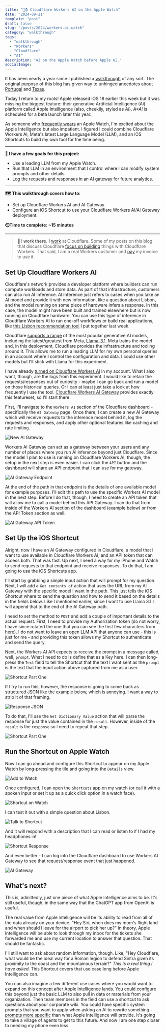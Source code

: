 ```yaml
---
title: "🤖⌚ Cloudflare Workers AI on the Apple Watch"
date: "2024-09-21"
template: "post"
draft: false
slug: "/posts/2024/workers-ai-watch"
category: "walkthrough"
tags:
  - "walkthrough"
  - "Workers"
  - "Cloudflare"
  - "AI"
description: "AI on the Apple Watch before Apple AI."
socialImage:
---
```


It has been nearly a year since I published a [walkthrough](https://blog.samrhea.com/category/walkthrough/) of any sort. The original purpose of this blog has given way to unhinged anecdotes about [Portugal](https://blog.samrhea.com/category/portugal/) and [Texas](https://blog.samrhea.com/category/portugal/).

Today I return to my roots! Apple released iOS 18 earlier this week but it was missing the biggest feature: their generative Artificial Intelligence (AI) platform called Apple Intelligence (also, cheekily, styled as _AI_). _A*AI_ is scheduled for a beta launch later this year.

As someone who [frequently wears](https://blog.samrhea.com/posts/2024/apple-mechanical-watch/) an Apple Watch, I'm excited about the Apple Intelligence but also impatient. I figured I could combine Cloudflare Workers AI, Meta's latest Large Language Model (LLM), and an iOS Shortcuts to build my own tool for the time being.

---

**🎯 I have a few goals for this project:**

* Use a leading LLM from my Apple Watch.
* Run that LLM in an environment that I control where I can modify system prompts and other details.
* Log the requests and responses in an AI gateway for future analytics.

---

**🗺️ This walkthrough covers how to:**

* Set up Cloudflare Workers AI and AI Gateway.
* Configure an iOS Shortcut to use your Cloudflare Workers AI/AI Gateway deployment.

**⏲️Time to complete: ~15 minutes**

---

> **👔 I work there.** I [work](https://www.linkedin.com/in/samrhea/) at Cloudflare. Some of my posts on this blog that discuss Cloudflare [focus on building](https://blog.samrhea.com/tag/workers/) things with Cloudflare Workers. That said, I am a real Workers customer and [pay](https://twitter.com/LakeAustinBlvd/status/1200380340382191617) my invoice to use it.

## Set Up Cloudflare Workers AI

Cloudflare's network provides a developer platform where builders can run compute workloads and store data. As part of that infrastructure, customers can also run AI inference. AI inference just refers to cases when you take an AI model and provide it with new information, like a question about Lisbon, and the model running on some piece of hardware infers a response. In this case, the model might have been built and trained elsewhere but is now running on Cloudflare hardware. You can use this type of inference in Cloudflare Workers AI to run one-off workflows or build real applications, like [this Lisbon recommendation tool](https://lisbon-ai.samrhea.com/) I put together last week.

Cloudflare [supports a range](https://developers.cloudflare.com/workers-ai/models/) of the most popular generative AI models, including the latest/greatest from Meta, [Llama-3.1](https://developers.cloudflare.com/workers-ai/models/llama-3.1-8b-instruct). Meta trains the model and, in this deployment, Cloudflare provides the infrastructure and tooling around it. This allows me to run a leading LLM for my own personal queries in an account where I control the configuration and data. I could use other models but I'll stick with Llama for this experiment.

I have already [turned on Cloudflare Workers AI](https://developers.cloudflare.com/workers-ai/) in my account. What I also want, though, are the logs from this experiment. I would like to retain the requests/responses out of curiosity - maybe I can go back and run a model on those historical queries. Or I can at least just take a look at how frequently I use the tool. [Cloudflare Workers AI Gateway](https://developers.cloudflare.com/ai-gateway/) provides exactly this featureset, so I'll start there.

First, I'll navigate to the `Workers AI` section of the Cloudflare dashboard - specifically the `AI Gateway` page. Once there, I can create a new AI Gateway which will receive requests to the inference model behind it, log the requests and responses, and apply other optional features like caching and rate limiting.

![New AI Gateway](https://imagedelivery.net/BO71HffCLgVKrpfgjL7r7Q/76fe95d7-4657-45dc-393d-3e575261f000/public)

Workers AI Gateway can act as a gateway between your users and any number of places where you run AI inference beyond just Cloudflare. Since the model I plan to use is running on Cloudflare Workers AI, though, the setup in the next step is even easier. I can click the `API` button and the dashboard will share an API endpoint that I can use for my gateway.

![AI Gateway Endpoint](https://imagedelivery.net/BO71HffCLgVKrpfgjL7r7Q/87a304f7-20a0-4028-d3b4-b4036acfb100/public)

At the end of the path in that endpoint is the details of one available model for example purposes. I'll edit this path to use the specific Workers AI model in the next step. Before I do that, though, I need to create an API token that will allow me to call a model behind this API Gateway. I can do that from inside of the Workers AI section of the dashboard (example below) or from the API Token section as well.

![AI Gateway API Token](https://imagedelivery.net/BO71HffCLgVKrpfgjL7r7Q/ad95de09-b219-40ca-1f65-9a0a30bb5800/public)

## Set Up the iOS Shortcut

Alright, now I have an AI Gateway configured in Cloudflare, a model that I want to use available in Cloudflare Workers AI, and an API token that can access both. That was fast. Up next, I need a way for my iPhone and Watch to send requests to that endpoint and receive responses. To do that, I am going to use the iOS Shortcuts app.

I'll start by grabbing a simple input action that will prompt for my question. Next, I will add a `Get contents of` action that uses the URL from my AI Gateway with the specific model I want in the path. This just tells the iOS Shortcut where to send the question and how to send it based on the details in the fields below. Like I mentioned earlier, since I want to use Llama 3.1 I will append that to the end of the AI Gateway path.

I need to set the method to `POST` and add a couple of important details to the actual request. First, I need to provide my Authorization token (do not worry, I have since rotated the one that you can see the first few characters from here). I do not want to leave an open LLM API that anyone can use - this is just for me - and providing this token allows my Shortcut to authenticate and send the query.

Next, the Workers AI API expects to receive the prompt in a message called, well, `prompt`. What I need to do is define that as a Key here. I can then long-press the `Text` field to tell the Shortcut that the text I want sent as the `prompt` is the text that the input action above captured from me as a user.

![Shortcut Part One](https://imagedelivery.net/BO71HffCLgVKrpfgjL7r7Q/45c2b357-8536-4e7e-4e1e-3ac5223e0200/public)

If I try to run this, however, the response is going to come back as structured JSON like the example below, which is annoying. I want a way to strip it of that framing.

![Response JSON](https://imagedelivery.net/BO71HffCLgVKrpfgjL7r7Q/208f67c8-8a14-4d59-1428-e1fc00043700/public)

To do that, I'll use the `Get Dictionary Value` action that will parse the response for just the value contained in the `result`. However, inside of the `result` is the `response` so I need to repeat that step.

![Shortcut Part One](https://imagedelivery.net/BO71HffCLgVKrpfgjL7r7Q/c851b5f8-46c5-401b-b1a2-201af7cc6700/public)

## Run the Shortcut on Apple Watch

Now I can go ahead and configure this Shortcut to appear on my Apple Watch by long-pressing the tile and going into the `Details` view.

![Add to Watch](https://imagedelivery.net/BO71HffCLgVKrpfgjL7r7Q/01c5c8a1-e7ac-4fda-36d9-dc2fe5619100/public)

Once configured, I can open the `Shortcuts` app on my watch (or call it with a spoken input or set it up as a quick click option in a watch face).

![Shortcut on Watch](https://imagedelivery.net/BO71HffCLgVKrpfgjL7r7Q/0c3f118f-3b0f-4ce1-75b5-64f02b1d4500/public)

I can test it out with a simple question about Lisbon.

![Talk to Shortcut](https://imagedelivery.net/BO71HffCLgVKrpfgjL7r7Q/428039ee-92f3-43d9-1f7c-6ce7a8282100/public)

And it will respond with a description that I can read or listen to if I had my headphones in!

![Shortcut Response](https://imagedelivery.net/BO71HffCLgVKrpfgjL7r7Q/6389de5d-830f-4269-d149-f7e801351b00/public)

And even better - I can log into the Cloudflare dashboard to use Workers AI Gateway to see that request/response event that just happened.

![AI Gateway](https://imagedelivery.net/BO71HffCLgVKrpfgjL7r7Q/5b298acd-88e0-42fd-7c28-f03692b5a800/public)

## What's next?

This is, admittedly, just one piece of what Apple Intelligence aims to be. It's still useful, though, in the same way that the ChatGPT app from OpenAI is useful.

The real value from Apple Intelligence will be its ability to read from all of the data already on your device. "Hey Siri, when does my mom's flight land and when should I leave for the airport to pick her up?" In theory, Apple Intelligence will be able to look through my inbox for the tickets she forwarded me and use my current location to answer that question. That should be fantastic.

I'll still want to ask about random information, though. Like, "Hey Cloudflare, what would be the ideal way for a Roman legion to defend Sintra given its proximity to the coast and the mountainous terrain?" _This is a real thing I have asked._ This Shortcut covers that use case long before Apple Intelligence can.

You can also imagine a few different use cases where you would want to expand on this concept after Apple Intelligence lands. You could configure this beyond just the basic LLM to also pull in data or materials from your organization. Then team members in the field can use a shortcut to ask questions about your corporate wiki. You could have specific system prompts that you want to apply when asking an AI to rewrite something - [prompts more specific](https://blog.samrhea.com/posts/2024/tone-rewriter/) than what Apple Intelligence will provide. It's going to take a village of agents to get to this future. And now I am one step closer to needing my phone even less.
